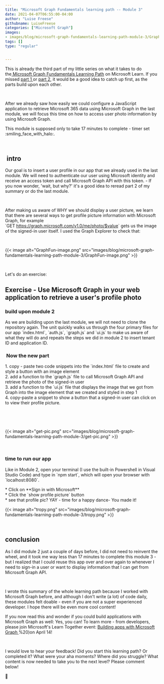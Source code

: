 ```yaml
---
title: "Microsoft Graph Fundamentals learning path -- Module 3"
date: 2021-04-07T06:55:00-04:00
author: "Luise Freese"
githubname: LuiseFreese
categories: ["Microsoft Graph"]
images:
- images/blog/microsoft-graph-fundamentals-learning-path-module-3/GraphFun-image.png
tags: []
type: "regular"


---
```


This is already the third part of my little series on what it takes to
do the[ Microsoft Graph Fundamentals Learning
Path](https://docs.microsoft.com/en-us/learn/paths/m365-msgraph-fundamentals/) on
Microsoft Learn. If you missed [part
1 ](https://m365princess.com/microsoft-graph-fundamentals-learning-path-module-1/)or
[part
2](https://m365princess.com/microsoft-graph-fundamentals-learning-path-module-2/),
it would be a good idea to catch up first, as the parts build upon each
other.

 

After we already saw how easily we could configure a JavaScript
application to retrieve Microsoft 365 data using Microsoft Graph in the
last module, we will focus this time on how to access user photo
information by using Microsoft Graph.

This module is supposed only to take 17 minutes to complete - timer set
:smiling_face_with_halo:.

 

##  intro

Our goal is to insert a user profile in our app that we already used in
the last module. We will need to authenticate our user using Microsoft
identity and receive an access token and call Microsoft Graph API with
this token. - If you now wonder, 'wait, but why?' it's a good idea to
reread part 2 of my summary or do the last module.

 

After making us aware of WHY we should display a user picture, we learn
that there are several ways to get profile picture information with
Microsoft Graph, for example\
\`GET <https://graph.microsoft.com/v1.0/me/photo/$value>\` gets us the
image of the signed-in user itself. I used the Graph Explorer to check
that:

 

{{< image alt="GraphFun-image.png" src="images/blog/microsoft-graph-fundamentals-learning-path-module-3/GraphFun-image.png" >}}

 

Let's do an exercise:

## Exercise - Use Microsoft Graph in your web application to retrieve a user's profile photo

### build upon module 2 

As we are building upon the last module, we will not need to clone the
repository again. The unit quickly walks us through the four primary
files for our app \`index.html\`, \`auth.js\`, \`graph.js\` and
\`ui.js\` to make us aware of what they will do and repeats the steps we
did in module 2 to insert tenant ID and application ID.

###  Now the new part

1\. copy - paste two code snippets into the \`index.html\` file to
create and style a button with an image element\
2. add a function to the \`graph.js\` file to call Microsoft Graph API
and retrieve the photo of the signed-in user\
3. add a function to the \`ui.js\` file that displays the image that we
got from Graph into the image element that we created and styled in step
1\
4. copy-paste a snippet to show a button that a signed-in user can click
on to view their profile picture.

 

 

{{< image alt="get-pic.png" src="images/blog/microsoft-graph-fundamentals-learning-path-module-3/get-pic.png" >}}

 

### time to run our app

Like in Module 2, open your terminal (I use the built-in Powershell in
Visual Studio Code) and type in \`npm start\`, which will open your
browser with \`localhost:8080\`.

\* Click on \*\*Sign in with Microsoft\*\*\
\* Click the \`show profile picture\` button\
\* see that profile pic? YAY - time for a happy dance- You made it!

{{< image alt="tropy.png" src="images/blog/microsoft-graph-fundamentals-learning-path-module-3/tropy.png" >}}

 

## conclusion

As I did module 2 just a couple of days before, I did not need to
reinvent the wheel, and it took me way less than 17 minutes to complete
this module 3 - but I realized that I could reuse this app over and over
again to whenever I need to sign-in a user or want to display
information that I can get from Microsoft Graph API.

 

I wrote this summary of the whole learning path because I worked with
Microsoft Graph before, and although I don't write (a lot) of code
daily, these modules felt doable - even if you are not a super
experienced developer. I hope there will be even more cool content!

If you now read this and wonder if you could build applications with
Microsoft Graph as well: Yes, you can! To learn more - from developers,
please join Microsoft's Learn Together event: [Building apps with
Microsoft Graph ](https://learntogether-graph.splashthat.com/)%20)on
April 14!

 

I would love to hear your feedback! Did you start this learning path? Or
completed it? What were your aha moments? Where did you struggle? What
content is now needed to take you to the next level? Please comment
below!

🦒
